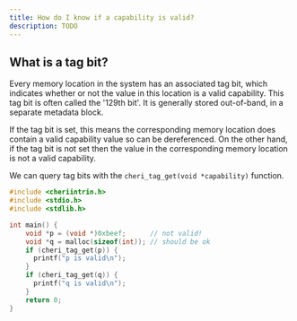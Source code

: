 ```yaml
---
title: How do I know if a capability is valid?
description: TODO
---
```

## What is a tag bit?
Every memory location in the system has an associated tag bit, which indicates whether or not the value in this location is a valid capability. This tag bit is often called the \'129th bit\'. It is generally stored out-of-band, in a separate metadata block.

If the tag bit is set, this means the corresponding memory location does contain a valid capability value so can be dereferenced. On the other hand, if the tag bit is not set then the value in the corresponding memory location is not a valid capability.

We can query tag bits with the `cheri_tag_get(void *capability)` function.

``` c {8,11}
#include <cheriintrin.h>
#include <stdio.h>
#include <stdlib.h>

int main() {
    void *p = (void *)0xbeef;      // not valid!
    void *q = malloc(sizeof(int)); // should be ok
    if (cheri_tag_get(p)) {
      printf("p is valid\n");
    }
    if (cheri_tag_get(q)) {
      printf("q is valid\n");
    }
    return 0;
}
```
